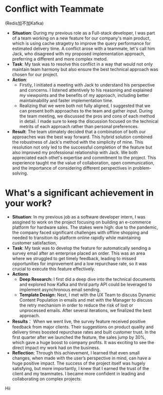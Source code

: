 # Conflict with Teammate
(Redis加不加Kafka)
* **Situation**: During my previous role as a Full-stack developer, I was part of a team working on a new feature for our company's main product, which is using cache stragetry to improve the query performance for estimated delivery time. A conflict arose with a teammate, let's call him Jack, who disagreed with my proposed implementation approach, preferring a different and more complex metod.
* **Task**: My task was to resolve this conflict in a way that would not only maintain team harmony but also ensure the best technical approach was chosen for our project.
* **Action**: 
  * Firstly, I initiated a meeting with Jack to understand his perspective and concerns. I listened attentively to his reasoning and explained my viewpoints and the benefits of my approach, including better maintainability and faster implementation time.
  * Realizing that we were both not fully aligned, I suggested that we can present both approaches to the team and gather input. During the team meeting, we discussed the pros and cons of each method in detail. I made sure to keep the discussion focused on the technical metrits of each approach rather than personal preferences.
* **Result**: The team utimately decided that a combination of both our approaches was the best way forward. This hybrid solution combined the robustness of Jack's method with the simplicity of mine. This resolution not only led to the successful completion of the feature but also improved my professional relationship with Jack. We both appreciated each othet's expertise and commitment to the project. This experience taught me the value of collaboration, open communication, and the importance of considering different perspectives in problem-solving. 

# What's a significant achievement in your work?
* **Situation**: In my previous job as a software developer intern, I was assgined to work on the project focusing on building an e-commerce platform for hardware sales. The stakes were high: due to the pandemic, the company faced significant challenges with offline shopping and needed to transition its platform online rapidly while maintaining customer satisfaction, 
* **Task**: My task was to develop the feature for automatically sending a survey email after an enterprise placed an order. This was an area where we struggled to get timely feedback, leading to missed opportunities for improvement and a low repurchase rate, so it was crucial to execute this feature effectively.
* **Actions**
  * **Deep Research:** I first did a deep dive into the technical documents and explored how Kafka and thrid party API could be leveraged to implement asynchronous email sending.
  * **Template Design:** Next, I met with the UX Team to discuss Dynamic Content Population in emails and met with the Manager to discuss the retry mechanism in order to reduce the risk of lost or unprocessed emails. After several iterations, we finalized the best approach.
* **Results**： When we went live, the survey feature received positive feedback from major clients. Their suggestions on product quality and delivery times boosted repurchase rates and built customer trust. In the first quarter after we launched the feature, the sales jump by 30%, which gave a huge boost to company profits. It was exciting to see the direct impact my work had on the business.
* **Reflection**: Through this achievement, I learned that even small changes, when made with the user’s perspective in mind, can have a huge positive impact. The success of the project itself was hugely satisfying, but more importantly, I knew that I earned the trust of the client and my teammates. I became more confident in leading and collaborating on complex projects.

Hii
